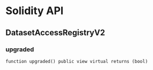# Solidity API

## DatasetAccessRegistryV2

### upgraded

```solidity
function upgraded() public view virtual returns (bool)
```

